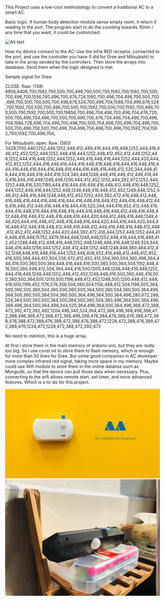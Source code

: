 This Project uses a low-cost methodology to convert a traditional AC to a smart AC.


Basic logic:
If human body detection module sense empty room, it return 0 reading to the port.
The program start to do the counting towards 10min / any time that you want, it could be customized.

<img src="/smartAC3.jpg" alt="Alt text" title="Optional title">

How my device connect to the AC:
Use the infra RED receptor, connected to the port, and use the controller you have (I did for Gree and Mitsubishi) to take in the array sended by the controllers.
Then store the arrays into database. Send them when the logic designed is met.

Sample signal for Gree:

CLOSE:
Raw: (139) 8956,4408,700,1592,700,500,700,496,700,500,700,1592,700,1592,700,500,700,496,700,1556,740,496,700,476,724,1592,700,496,704,496,700,500,700,496,700,500,700,500,700,496,676,524,700,496,704,1588,704,496,676,524,700,1592,700,500,700,496,700,500,700,1592,700,500,700,1592,700,496,700,500,700,1592,700,500,700,19856,700,496,704,496,700,496,704,476,720,500,700,496,704,496,700,500,700,496,700,476,724,496,704,496,700,496,704,1564,728,496,704,496,700,496,700,500,704,496,700,496,704,496,700,500,700,496,700,500,700,496,704,496,704,496,700,496,700,1592,704,1592,700,1592,700,496,704,

For Mitsubishi:
open:
Raw: (583) 3428,1700,440,1252,448,1252,448,412,448,416,444,416,448,1252,444,416,448,412,452,1252,444,1252,448,416,444,1252,448,412,452,412,448,1252,448,1252,444,416,448,1252,444,1252,448,416,448,416,444,1252,444,420,444,412,452,1252,444,416,448,416,444,416,448,416,448,416,444,416,448,416,444,416,448,416,444,416,448,416,444,416,448,416,448,412,520,344,448,416,444,416,448,416,444,416,524,340,448,1248,448,416,448,412,448,416,444,416,448,416,448,1248,448,1256,444,412,452,1252,444,392,472,1252,444,1252,448,416,520,1180,444,416,444,416,448,416,448,412,448,416,448,1252,444,1252,448,416,444,1252,448,1248,448,416,448,412,452,1248,448,1252,448,412,448,416,448,1248,448,412,452,1252,444,392,472,416,448,412,448,416,448,416,444,416,448,416,444,416,448,416,448,412,448,416,448,412,448,416,448,412,448,416,448,416,444,416,520,344,444,416,452,412,448,416,444,416,448,376,484,416,448,416,444,416,448,416,448,412,448,416,448,412,448,416,448,412,448,416,448,416,444,420,444,412,448,416,448,1248,448,420,444,416,448,412,448,416,448,416,444,420,444,416,444,420,444,416,448,412,448,416,448,412,448,416,448,412,448,416,448,416,448,412,448,412,452,412,448,1252,444,420,444,392,472,416,444,1252,448,1252,444,416,448,416,448,15752,3476,1644,448,1248,448,1252,448,416,444,416,448,412,452,1248,448,412,448,416,448,1252,448,1248,448,416,448,1248,520,344,448,416,444,1256,444,1252,448,412,448,1252,448,1248,448,380,484,412,452,1248,448,416,448,416,444,1252,448,408,452,416,448,412,448,412,452,416,500,364,444,412,504,336,472,412,452,412,504,360,504,360,496,364,448,416,500,360,500,364,448,416,444,416,500,360,500,364,504,1192,448,416,500,360,448,412,504,364,444,416,500,1200,448,1248,448,416,448,1252,444,416,448,1248,448,1252,448,412,452,1248,448,416,500,360,448,416,500,360,500,364,500,1200,500,1196,448,412,452,1248,500,1200,448,412,448,416,500,1196,452,1176,576,356,504,360,504,1156,488,412,504,1196,500,364,500,360,500,360,504,360,500,360,500,364,500,360,504,360,500,364,496,364,500,360,500,364,504,360,500,364,496,364,500,364,496,280,672,248,524,364,500,360,500,364,500,364,500,360,504,360,496,364,500,364,496,368,496,364,500,364,496,344,520,364,496,364,500,364,496,368,472,388,472,392,472,392,492,1204,496,340,524,364,472,388,496,368,496,368,472,388,496,368,472,388,472,368,496,388,476,384,476,388,476,388,472,388,476,388,472,388,476,388,472,388,476,388,472,1228,472,388,476,388,472,388,476,1224,472,1228,472,388,472,392,472

No need to mention, this is a huge array.

At first i store them in the main memory of arduino uno, but they are really too big. So i use const int to store them to flash memory, which is enough for more than 50 lines for Gree. But some good companies in AC developer more complex infrared red signal, taking more space in my memory. Maybe could use Wifi module to store them in the online databse such as Mongodb, so that the device can pull those data when necessary. Plus, connecting to the wifi allows remote start, set timer, and more advanced features. Which is a to-do for this project.


<img src="/smartAC.jpg" alt="Alt text" title="Optional title">
<img src="/smartAC2.jpg" alt="Alt text" title="Optional title">


